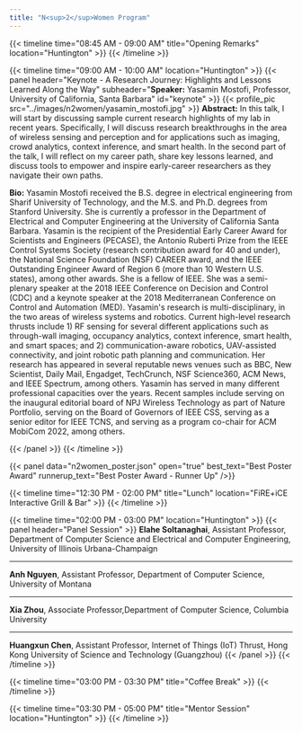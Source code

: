 ```yaml
---
title: "N<sup>2</sup>Women Program"
---
```


{{< timeline time="08:45 AM - 09:00 AM" title="Opening Remarks" location="Huntington" >}}
{{< /timeline >}}

{{< timeline time="09:00 AM - 10:00 AM" location="Huntington" >}}
{{< panel header="Keynote - A Research Journey: Highlights and Lessons Learned Along the Way" subheader="<b>Speaker:</b> Yasamin Mostofi, Professor, University of California, Santa Barbara" id="keynote" >}}
    {{< profile_pic src="../images/n2women/yasamin_mostofi.jpg" >}}
    <strong>Abstract:</strong> In this talk, I will start by discussing sample current research highlights of my lab in recent years.  Specifically, I will discuss research breakthroughs in the area of wireless sensing and perception and for applications such as imaging, crowd analytics, context inference, and smart health.  In the second part of the talk, I will reflect on my career path, share key lessons learned, and discuss tools to empower and inspire early-career researchers as they navigate their own paths.
    <p><strong>Bio:</strong> Yasamin Mostofi received the B.S. degree in electrical engineering from Sharif University of Technology, and the M.S. and Ph.D. degrees from Stanford University. She is currently a professor in the Department of Electrical and Computer Engineering at the University of California Santa Barbara. Yasamin is the recipient of the Presidential Early Career Award for Scientists and Engineers (PECASE), the Antonio Ruberti Prize from the IEEE Control Systems Society (research contribution award for 40 and under), the National Science Foundation (NSF) CAREER award, and the IEEE Outstanding Engineer Award of Region 6 (more than 10 Western U.S. states), among other awards. She is a fellow of IEEE. She was a semi-plenary speaker at the 2018 IEEE Conference on Decision and Control (CDC) and a keynote speaker at the 2018 Mediterranean Conference on Control and Automation (MED). Yasamin's research is multi-disciplinary, in the two areas of wireless systems and robotics. Current high-level research thrusts include 1) RF sensing for several different applications such as through-wall imaging, occupancy analytics, context inference, smart health, and smart spaces; and 2) communication-aware robotics, UAV-assisted connectivity, and joint robotic path planning and communication. Her research has appeared in several reputable news venues such as BBC, New Scientist, Daily Mail, Engadget, TechCrunch, NSF Science360, ACM News, and IEEE Spectrum, among others. Yasamin has served in many different professional capacities over the years. Recent samples include serving on the inaugural editorial board of NPJ Wireless Technology as part of Nature Portfolio, serving on the Board of Governors of IEEE CSS, serving as a senior editor for IEEE TCNS, and serving as a program co-chair for ACM MobiCom 2022, among others. </p>
{{< /panel >}}
{{< /timeline >}}

{{< panel data="n2women_poster.json" open="true" best_text="Best Poster Award" runnerup_text="Best Poster Award - Runner Up" />}}

{{< timeline time="12:30 PM - 02:00 PM" title="Lunch" location="FiRE+iCE Interactive Grill & Bar" >}}
{{< /timeline >}}

{{< timeline time="02:00 PM - 03:00 PM" location="Huntington" >}}
{{< panel header="Panel Session" >}}
<b>Elahe Soltanaghai</b>, Assistant Professor, Department of Computer Science and Electrical and Computer Engineering, University of Illinois Urbana-Champaign<hr>
<b>Anh Nguyen</b>, Assistant Professor, Department of Computer Science, University of Montana<hr>
<b>Xia Zhou</b>, Associate Professor,Department of Computer Science, Columbia University<hr>
<b>Huangxun Chen</b>, Assistant Professor, Internet of Things (IoT) Thrust, Hong Kong University of Science and Technology (Guangzhou)
{{< /panel >}}
{{< /timeline >}}

{{< timeline time="03:00 PM - 03:30 PM" title="Coffee Break" >}}
{{< /timeline >}}

{{< timeline time="03:30 PM - 05:00 PM" title="Mentor Session" location="Huntington" >}}
{{< /timeline >}}
